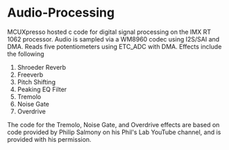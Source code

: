 # Audio-Processing
MCUXpresso hosted c code for digital signal processing on the IMX RT 1062 processor.  Audio is sampled via a WM8960 codec using I2S/SAI and DMA. Reads five potentiometers using ETC_ADC with DMA.
Effects include the following
1. Shroeder Reverb
2. Freeverb
3. Pitch Shifting
4. Peaking EQ Filter
5. Tremolo
6. Noise Gate
7. Overdrive


The code for the Tremolo, Noise Gate, and Overdrive effects are based on code provided by 
Philip Salmony on his Phil's Lab YouTube channel, and is provided with his permission.
